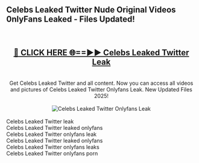 <h2>Celebs Leaked Twitter Nude Original Videos 0nlyFans Leaked - Files Updated! </h2>
<br>
<div align="center">
<h2><a href="https://213.232.235.80/live/video.php?q=celebs-leaked-twitter" rel="nofollow">🔴 CLICK HERE 🌐==►► Celebs Leaked Twitter Leak</a></h2>
<br>
Get Celebs Leaked Twitter and all content. Now you can access all videos and pictures of Celebs Leaked Twitter Onlyfans Leak. New Updated Files 2025!
<br>
<br>
<a href="https://213.232.235.80/live/video.php?q=celebs-leaked-twitter" rel="nofollow" data-target="animated-image.originalLink"><img src="https://i.imgur.com/1EjSzPs.png" alt="Celebs Leaked Twitter Onlyfans Leak" style="max-width: 100%; display: inline-block;" data-target="animated-image.originalImage"></a>
</div>
<br>
Celebs Leaked Twitter leak<br>
Celebs Leaked Twitter leaked onlyfans<br>
Celebs Leaked Twitter onlyfans leak<br>
Celebs Leaked Twitter leaked onlyfans<br>
Celebs Leaked Twitter onlyfans leaks<br>
Celebs Leaked Twitter onlyfans porn
